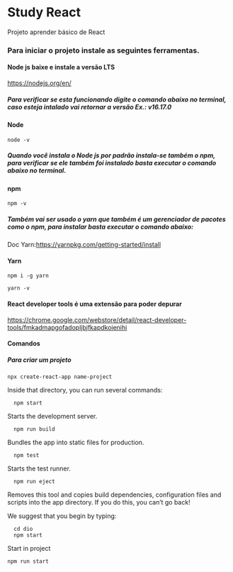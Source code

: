 # Study React

Projeto aprender básico de React

### Para iniciar o projeto instale as seguintes ferramentas.
#### Node js baixe e instale a versão LTS 

https://nodejs.org/en/

##### Para verificar se esta funcionando digite o comando abaixo no terminal, caso esteja intalado vai retornar a versão  Ex.: v16.17.0 

####  Node
```
node -v
```

##### Quando você instala o Node js por padrão instala-se também o npm, para verificar se ele também foi instalado basta executar o comando abaixo no terminal.
#### npm
```
npm -v
```

##### Também  vai ser usado o yarn que também é um gerenciador de pacotes como o npm, para instalar basta executar o comando abaixo:
Doc Yarn:https://yarnpkg.com/getting-started/install
#### Yarn
```
npm i -g yarn
```
```
yarn -v
```

#### React developer tools  é uma extensão para poder depurar 
https://chrome.google.com/webstore/detail/react-developer-tools/fmkadmapgofadopljbjfkapdkoienihi


#### Comandos 
##### Para criar um projeto 
```
npx create-react-app name-project
```

Inside that directory, you can run several commands:

```
  npm start
```

Starts the development server.

```
  npm run build
```
 Bundles the app into static files for production.
```
  npm test
```
Starts the test runner.
```
  npm run eject
```
  Removes this tool and copies build dependencies, configuration files
    and scripts into the app directory. If you do this, you can’t go back!

We suggest that you begin by typing:
```
  cd dio
  npm start
```


Start in project
```
npm run start
```